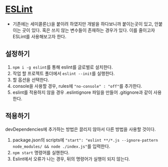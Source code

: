 # [ESLint](https://eslint.org/)

- 기존에는 세미콜론(;)을 붙이려 하였지만 개발을 하다보니까 붙이는곳이 있고, 안붙이는 곳이 있다. 혹은 쓰지 않는 변수들이 존재하는 경우가 있다. 이를 줄이고자 ESLint를 사용해보고자 한다.

## 설정하기

1. `npm i -g eslint`를 통해 eslint를 글로벌로 설치한다.
2. 작업 할 프로젝트 폴더에서 `eslint --init`를 실행한다.
3. 할 옵션을 선택한다.
4. console을 사용할 경우, rules에 `"no-console" : "off"`를 추가한다.
5. eslint를 적용하지 않을 경우 .eslintignore 파일을 만들어 .gitignore과 같이 사용한다.

## 적용하기

devDependencies에 추가하는 방법은 끌리지 않아서 다른 방법을 사용할 것이다.

1. package.json의 scripts에 `"start": "eslint **/*.js --ignore-pattern node_modules/ && node ./index.js"`를 입력한다.
2. `npm start` 명령어를 실핸한다.
3. Eslint에서 오류가 나는 경우, 뒤의 명령어가 실행이 되지 않는다.